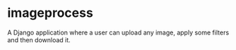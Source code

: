 # imageprocess
A Django application where a user can upload any image, apply some filters and then download it.

